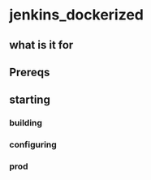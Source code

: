 # jenkins_dockerized

## what is it for

## Prereqs

## starting

### building

### configuring

### prod



